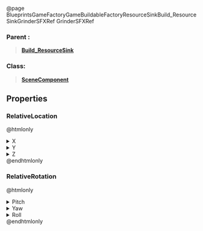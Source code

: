 @page BlueprintsGameFactoryGameBuildableFactoryResourceSinkBuild_ResourceSinkGrinderSFXRef GrinderSFXRef
### Parent :
<b><a href="_blueprints_game_factory_game_buildable_factory_resource_sink_build__resource_sink.html"><blockquote>Build_ResourceSink</blockquote></a></b>
### Class:
<b><a href="_class_script_scene_component.html"><blockquote>SceneComponent</blockquote></a></b>
## Properties
### RelativeLocation
@htmlonly
<details>
 <summary>X</summary>
<blockquote>0</blockquote>
</details>
<details>
 <summary>Y</summary>
<blockquote>0</blockquote>
</details>
<details>
 <summary>Z</summary>
<blockquote>490</blockquote>
</details>
@endhtmlonly

### RelativeRotation
@htmlonly
<details>
 <summary>Pitch</summary>
<blockquote>0</blockquote>
</details>
<details>
 <summary>Yaw</summary>
<blockquote>90.00020599365234</blockquote>
</details>
<details>
 <summary>Roll</summary>
<blockquote>0</blockquote>
</details>
@endhtmlonly

